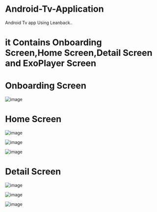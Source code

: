 # Android-Tv-Application
Android Tv app Using Leanback..
# it Contains Onboarding Screen,Home Screen,Detail Screen and ExoPlayer Screen

# Onboarding Screen
![image](https://user-images.githubusercontent.com/42887995/157186844-3f36e274-aad1-4681-896e-03f6beca693b.png)

# Home Screen
![image](https://user-images.githubusercontent.com/42887995/157187322-4348a659-740e-487b-bb21-04f13ccecd66.png)<br>

![image](https://user-images.githubusercontent.com/42887995/157187807-651ee884-d3f9-40b0-a9bf-cdb49ac93644.png)<br>

![image](https://user-images.githubusercontent.com/42887995/157187594-d9c07b37-0c4a-4406-98fe-97c7b56beab1.png)<br>


# Detail Screen
![image](https://user-images.githubusercontent.com/42887995/157188215-5f447e0f-0c97-4a22-9b18-2f5d26ca294d.png)<br>

![image](https://user-images.githubusercontent.com/42887995/157188266-47dd3cb0-8d72-41c2-8ca9-b4b8c7b6aa7f.png)<br>

![image](https://user-images.githubusercontent.com/42887995/157188324-ad51526b-6be4-4bf3-9c87-30781763195e.png)<br>

